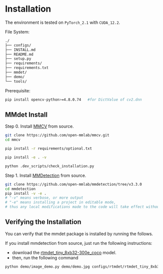 # Installation 
The environment is tested on `PyTorch_2.1` with `CUDA_12.2`.

File System:
```bash 
./
├── configs/
├── INSTALL.md
├── README.md
├── setup.py
├── requirements/
├── requirements.txt
├── mmdet/
├── demo/
└── tools/

```

Prerequisite:
```bash 
pip install opencv-python>=4.8.0.74   #for DictValue of cv2.dnn
```

## MMdet Install 
Step 0. Install [MMCV](https://mmcv.readthedocs.io/en/latest/get_started/build.html#build-on-linux) from source.

```bash 
git clone https://github.com/open-mmlab/mmcv.git
cd mmcv

pip install -r requirements/optional.txt

pip install -e . -v

python .dev_scripts/check_installation.py
```


Step 1. Install [MMDetection](https://github.com/open-mmlab/mmdetection) from source.

```bash
git clone https://github.com/open-mmlab/mmdetection/tree/v3.3.0
cd mmdetection
pip install -v -e .
# "-v" means verbose, or more output
# "-e" means installing a project in editable mode,
# thus any local modifications made to the code will take effect without reinstallation.
```

## Verifying the Installation 
You can verify that the mmdet package is installed by running the follows.

If you install mmdetection from source, just run the following instructions:
* download the [rtmdet_tiny_8xb32-300e_coco](https://github.com/open-mmlab/mmdetection/tree/main/configs/rtmdet) model.
* then, run the following command
```bash
python demo/image_demo.py demo/demo.jpg configs/rtmdet/rtmdet_tiny_8xb32-300e_coco.py --weights ./ckpt/rtmdet_tiny_8xb32-300e_coco_20220902_112414-78e30dcc.pth --device cuda:0 --out-dir ./demo/result
```
